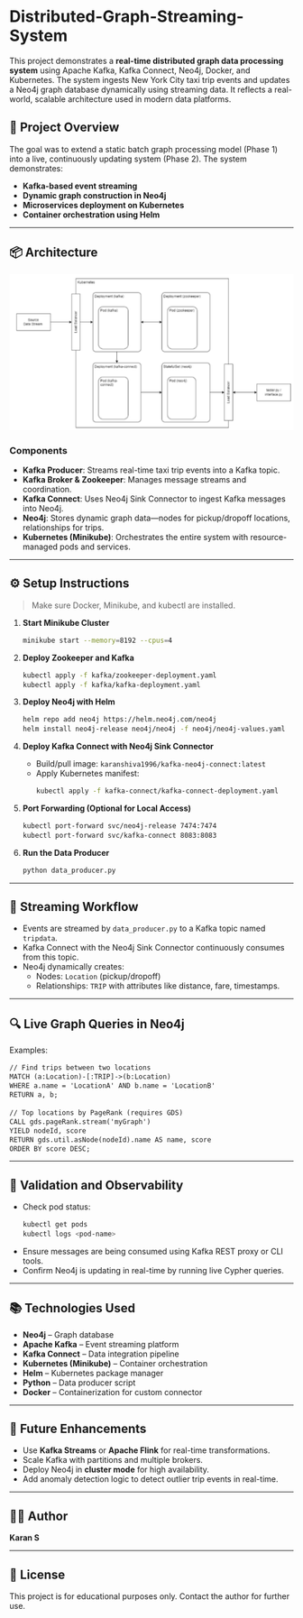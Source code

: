 # Distributed-Graph-Streaming-System

This project demonstrates a **real-time distributed graph data processing system** using Apache Kafka, Kafka Connect, Neo4j, Docker, and Kubernetes. The system ingests New York City taxi trip events and updates a Neo4j graph database dynamically using streaming data. It reflects a real-world, scalable architecture used in modern data platforms.

## 📌 Project Overview

The goal was to extend a static batch graph processing model (Phase 1) into a live, continuously updating system (Phase 2). The system demonstrates:

- **Kafka-based event streaming**
- **Dynamic graph construction in Neo4j**
- **Microservices deployment on Kubernetes**
- **Container orchestration using Helm**

---

## 📦 Architecture

<p align="center">
  <img src="Image/archtiecture.png" alt="Log Processing Architecture"/>
</p>

### Components

- **Kafka Producer**: Streams real-time taxi trip events into a Kafka topic.
- **Kafka Broker & Zookeeper**: Manages message streams and coordination.
- **Kafka Connect**: Uses Neo4j Sink Connector to ingest Kafka messages into Neo4j.
- **Neo4j**: Stores dynamic graph data—nodes for pickup/dropoff locations, relationships for trips.
- **Kubernetes (Minikube)**: Orchestrates the entire system with resource-managed pods and services.

---

## ⚙️ Setup Instructions

> Make sure Docker, Minikube, and kubectl are installed.

1. **Start Minikube Cluster**
   ```bash
   minikube start --memory=8192 --cpus=4
   ```

2. **Deploy Zookeeper and Kafka**
   ```bash
   kubectl apply -f kafka/zookeeper-deployment.yaml
   kubectl apply -f kafka/kafka-deployment.yaml
   ```

3. **Deploy Neo4j with Helm**
   ```bash
   helm repo add neo4j https://helm.neo4j.com/neo4j
   helm install neo4j-release neo4j/neo4j -f neo4j/neo4j-values.yaml
   ```

4. **Deploy Kafka Connect with Neo4j Sink Connector**
   - Build/pull image: `karanshiva1996/kafka-neo4j-connect:latest`
   - Apply Kubernetes manifest:
     ```bash
     kubectl apply -f kafka-connect/kafka-connect-deployment.yaml
     ```

5. **Port Forwarding (Optional for Local Access)**
   ```bash
   kubectl port-forward svc/neo4j-release 7474:7474
   kubectl port-forward svc/kafka-connect 8083:8083
   ```

6. **Run the Data Producer**
   ```bash
   python data_producer.py
   ```

---

## 🔄 Streaming Workflow

- Events are streamed by `data_producer.py` to a Kafka topic named `tripdata`.
- Kafka Connect with the Neo4j Sink Connector continuously consumes from this topic.
- Neo4j dynamically creates:
  - Nodes: `Location` (pickup/dropoff)
  - Relationships: `TRIP` with attributes like distance, fare, timestamps.

---

## 🔍 Live Graph Queries in Neo4j

Examples:
```cypher
// Find trips between two locations
MATCH (a:Location)-[:TRIP]->(b:Location)
WHERE a.name = 'LocationA' AND b.name = 'LocationB'
RETURN a, b;

// Top locations by PageRank (requires GDS)
CALL gds.pageRank.stream('myGraph')
YIELD nodeId, score
RETURN gds.util.asNode(nodeId).name AS name, score
ORDER BY score DESC;
```

---

## 🧪 Validation and Observability

- Check pod status:
  ```bash
  kubectl get pods
  kubectl logs <pod-name>
  ```
- Ensure messages are being consumed using Kafka REST proxy or CLI tools.
- Confirm Neo4j is updating in real-time by running live Cypher queries.

---

## 📚 Technologies Used

- **Neo4j** – Graph database
- **Apache Kafka** – Event streaming platform
- **Kafka Connect** – Data integration pipeline
- **Kubernetes (Minikube)** – Container orchestration
- **Helm** – Kubernetes package manager
- **Python** – Data producer script
- **Docker** – Containerization for custom connector

---

## 🚀 Future Enhancements

- Use **Kafka Streams** or **Apache Flink** for real-time transformations.
- Scale Kafka with partitions and multiple brokers.
- Deploy Neo4j in **cluster mode** for high availability.
- Add anomaly detection logic to detect outlier trip events in real-time.

---

## 🧑‍💻 Author

**Karan S**  

---

## 📄 License

This project is for educational purposes only. Contact the author for further use.


